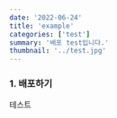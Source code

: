 ```yaml
---
date: '2022-06-24'
title: 'example'
categories: ['test']
summary: '배포 test입니다.'
thumbnail: '../test.jpg'
---
```


### 1. 배포하기

테스트
